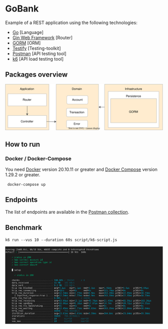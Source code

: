 # GoBank

Example of a REST application using the following technologies:

- [Go](https://go.dev/) [Language]
- [Gin Web Framework](https://github.com/gin-gonic/gin) [Router]
- [GORM](https://github.com/go-gorm/gorm) [ORM]
- [Testify](https://github.com/stretchr/testify) [Testing-toolkit]
- [Postman](https://www.postman.com/) [API testing tool]
- [k6](https://k6.io/) [API load testing tool]

## Packages overview
![](./documentation/images/packages.svg)

## How to run

### Docker / Docker-Compose
You need [Docker](https://docs.docker.com/engine/install/) version 20.10.11 or greater and [Docker Compose](https://docs.docker.com/compose/install/) version 1.29.2 or greater.

     docker-compose up
     
## Endpoints

The list of endpoints are available in the [Postman collection](./documentation/postman/collection.json). 

## Benchmark
    k6 run --vus 10 --duration 60s script/k6-script.js 
![](./documentation/images/benchmark.png)